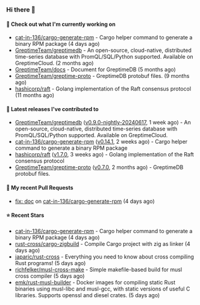 ### Hi there 👋

#### 👷 Check out what I'm currently working on

- [cat-in-136/cargo-generate-rpm](https://github.com/cat-in-136/cargo-generate-rpm) - Cargo helper command to generate a binary RPM package (4 days ago)
- [GreptimeTeam/greptimedb](https://github.com/GreptimeTeam/greptimedb) - An open-source, cloud-native, distributed time-series database with PromQL/SQL/Python supported. Available on GreptimeCloud. (2 months ago)
- [GreptimeTeam/docs](https://github.com/GreptimeTeam/docs) - Document for GreptimeDB (5 months ago)
- [GreptimeTeam/greptime-proto](https://github.com/GreptimeTeam/greptime-proto) - GreptimeDB protobuf files. (9 months ago)
- [hashicorp/raft](https://github.com/hashicorp/raft) - Golang implementation of the Raft consensus protocol (11 months ago)

#### 🔭 Latest releases I've contributed to

- [GreptimeTeam/greptimedb](https://github.com/GreptimeTeam/greptimedb) ([v0.9.0-nightly-20240617](https://github.com/GreptimeTeam/greptimedb/releases/tag/v0.9.0-nightly-20240617), 1 week ago) - An open-source, cloud-native, distributed time-series database with PromQL/SQL/Python supported. Available on GreptimeCloud.
- [cat-in-136/cargo-generate-rpm](https://github.com/cat-in-136/cargo-generate-rpm) ([v0.14.1](https://github.com/cat-in-136/cargo-generate-rpm/releases/tag/v0.14.1), 2 weeks ago) - Cargo helper command to generate a binary RPM package
- [hashicorp/raft](https://github.com/hashicorp/raft) ([v1.7.0](https://github.com/hashicorp/raft/releases/tag/v1.7.0), 3 weeks ago) - Golang implementation of the Raft consensus protocol
- [GreptimeTeam/greptime-proto](https://github.com/GreptimeTeam/greptime-proto) ([v0.7.0](https://github.com/GreptimeTeam/greptime-proto/releases/tag/v0.7.0), 2 months ago) - GreptimeDB protobuf files.

#### 🔨 My recent Pull Requests

- [fix: doc](https://github.com/cat-in-136/cargo-generate-rpm/pull/112) on [cat-in-136/cargo-generate-rpm](https://github.com/cat-in-136/cargo-generate-rpm) (4 days ago)

#### ⭐ Recent Stars

- [cat-in-136/cargo-generate-rpm](https://github.com/cat-in-136/cargo-generate-rpm) - Cargo helper command to generate a binary RPM package (4 days ago)
- [rust-cross/cargo-zigbuild](https://github.com/rust-cross/cargo-zigbuild) - Compile Cargo project with zig as linker (4 days ago)
- [japaric/rust-cross](https://github.com/japaric/rust-cross) - Everything you need to know about cross compiling Rust programs! (5 days ago)
- [richfelker/musl-cross-make](https://github.com/richfelker/musl-cross-make) - Simple makefile-based build for musl cross compiler (5 days ago)
- [emk/rust-musl-builder](https://github.com/emk/rust-musl-builder) - Docker images for compiling static Rust binaries using musl-libc and musl-gcc, with static versions of useful C libraries. Supports openssl and diesel crates. (5 days ago)
